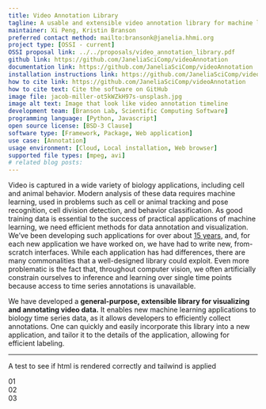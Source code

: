 ```yaml
---
title: Video Annotation Library
tagline: A usable and extensible video annotation library for machine learning
maintainer: Xi Peng, Kristin Branson
preferred contact method: mailto:bransonk@janelia.hhmi.org
project type: [OSSI - current]
OSSI proposal link: ../../proposals/video_annotation_library.pdf
github link: https://github.com/JaneliaSciComp/videoAnnotation
documentation link: https://github.com/JaneliaSciComp/videoAnnotation
installation instructions link: https://github.com/JaneliaSciComp/videoAnnotation
how to cite link: https://github.com/JaneliaSciComp/videoAnnotation
how to cite text: Cite the software on GitHub
image file: jacob-miller-ot5kWZkH97s-unsplash.jpg
image alt text: Image that look like video annotation timeline
development team: [Branson Lab, Scientific Computing Software]
programming language: [Python, Javascript]
open source license: [BSD-3 Clause]
software type: [Framework, Package, Web application]
use case: [Annotation]
usage environment: [Cloud, Local installation, Web browser]
supported file types: [mpeg, avi]
# related blog posts:
---
```


Video is captured in a wide variety of biology applications, including cell and animal behavior. Modern
analysis of these data requires machine learning, used in problems such as cell or animal tracking and pose
recognition, cell division detection, and behavior classification. As good training data is essential to the
success of practical applications of machine learning, we need efficient methods for data annotation and
visualization. We’ve been developing such applications for over about [15 years](http://kristinbranson.github.io/APT/), and, for each new
application we have worked on, we have had to write new, from-scratch interfaces. While each application
has had differences, there are many commonalities that a well-designed library could exploit. Even more
problematic is the fact that, throughout computer vision, we often artificially constrain ourselves to inference
and learning over single time points because access to time series annotations is unavailable.

We have developed a **general-purpose, extensible library for visualizing and annotating video data.**
It enables new machine learning applications to biology time series data, as it allows developers
to efficiently collect annotations. One can quickly and easily incorporate this library
into a new application, and tailor it to the details of the application, allowing for efficient labeling.

<hr/>
<p>A test to see if html is rendered correctly and tailwind is applied</p>
<div class="flex flex-row">
  <div class="basis-1/3 bg-red-100">
   01
  </div>
  <div class="basis-1/3 bg-green-100">
  02
  </div>
  <div class="basis-1/3 bg-blue-100">
  03
  </div>
</div>
